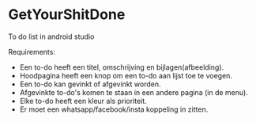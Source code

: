 # GetYourShitDone
To do list in android studio

Requirements:
- Een to-do heeft een titel, omschrijving en bijlagen(afbeelding).
- Hoodpagina heeft een knop om een to-do aan lijst toe te voegen. 
- Een to-do kan gevinkt of afgevinkt worden.
- Afgevinkte to-do's komen te staan in een andere pagina (in de menu).
- Elke to-do heeft een kleur als prioriteit.
- Er moet een whatsapp/facebook/insta koppeling in zitten. 
